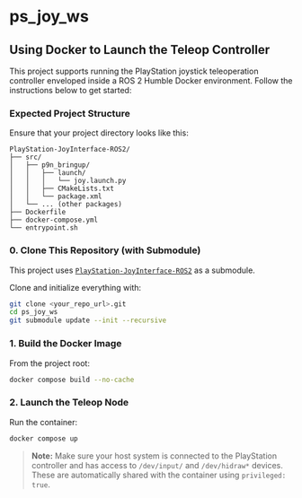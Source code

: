 # ps_joy_ws

## Using Docker to Launch the Teleop Controller

This project supports running the PlayStation joystick teleoperation controller enveloped inside a ROS 2 Humble Docker environment. Follow the instructions below to get started:

### Expected Project Structure

Ensure that your project directory looks like this:

```
PlayStation-JoyInterface-ROS2/
├── src/
│   ├── p9n_bringup/
│   │   ├── launch/
│   │   │   └── joy.launch.py
│   │   ├── CMakeLists.txt
│   │   └── package.xml
│   └── ... (other packages)
├── Dockerfile
├── docker-compose.yml
└── entrypoint.sh
```

### 0. Clone This Repository (with Submodule)

This project uses [`PlayStation-JoyInterface-ROS2`](https://github.com/HarvestX/PlayStation-JoyInterface-ROS2) as a submodule.

Clone and initialize everything with:

```bash
git clone <your_repo_url>.git
cd ps_joy_ws
git submodule update --init --recursive
```

### 1. Build the Docker Image

From the project root:

```bash
docker compose build --no-cache
```

### 2. Launch the Teleop Node

Run the container:

```bash
docker compose up
```

> **Note:** Make sure your host system is connected to the PlayStation controller and has access to `/dev/input/` and `/dev/hidraw*` devices. These are automatically shared with the container using `privileged: true`.

